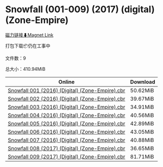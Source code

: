 # Snowfall (001-009) (2017) (digital) (Zone-Empire)

[磁力链接⬇Magnet Link](magnet:?xt=urn:btih:848bad476e16e852c8adc7d90e98d66851b7f4f6&dn=Snowfall%20%28001-009%29%20%282017%29%20%28digital%29%20%28Zone-Empire%29)

打包下载📦仍在工事中

文件数：9

总大小：410.94MiB

Online | Download
--- | ---
[Snowfall 001 (2016) (Digital) (Zone-Empire).cbr](https://github.com/alicewish/markdown/blob/master/comic/Snowfall-001-2016-Digital-Zone-Empire-cbr.md) | 50.62MiB
[Snowfall 002 (2016) (Digital) (Zone-Empire).cbr](https://github.com/alicewish/markdown/blob/master/comic/Snowfall-002-2016-Digital-Zone-Empire-cbr.md) | 39.67MiB
[Snowfall 003 (2016) (Digital) (Zone-Empire).cbr](https://github.com/alicewish/markdown/blob/master/comic/Snowfall-003-2016-Digital-Zone-Empire-cbr.md) | 34.91MiB
[Snowfall 004 (2016) (Digital) (Zone-Empire).cbr](https://github.com/alicewish/markdown/blob/master/comic/Snowfall-004-2016-Digital-Zone-Empire-cbr.md) | 40.56MiB
[Snowfall 005 (2016) (Digital) (Zone-Empire).cbr](https://github.com/alicewish/markdown/blob/master/comic/Snowfall-005-2016-Digital-Zone-Empire-cbr.md) | 42.89MiB
[Snowfall 006 (2016) (Digital) (Zone-Empire).cbr](https://github.com/alicewish/markdown/blob/master/comic/Snowfall-006-2016-Digital-Zone-Empire-cbr.md) | 43.05MiB
[Snowfall 007 (2016) (Digital) (Zone-Empire).cbr](https://github.com/alicewish/markdown/blob/master/comic/Snowfall-007-2016-Digital-Zone-Empire-cbr.md) | 40.88MiB
[Snowfall 008 (2017) (Digital) (Zone-Empire).cbr](https://github.com/alicewish/markdown/blob/master/comic/Snowfall-008-2017-Digital-Zone-Empire-cbr.md) | 36.65MiB
[Snowfall 009 (2017) (Digital) (Zone-Empire).cbr](https://github.com/alicewish/markdown/blob/master/comic/Snowfall-009-2017-Digital-Zone-Empire-cbr.md) | 81.71MiB